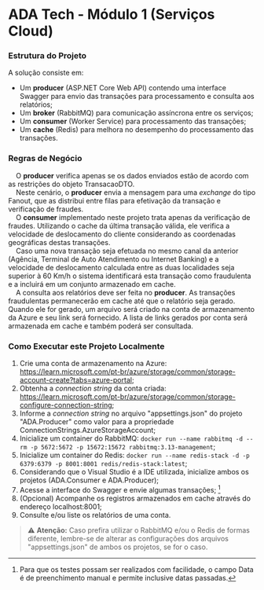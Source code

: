 # ADA Tech - Módulo 1 (Serviços Cloud)

### Estrutura do Projeto
A solução consiste em:
- Um **producer** (ASP.NET Core Web API) contendo uma interface Swagger para envio das transações para processamento e consulta aos relatórios;
- Um **broker** (RabbitMQ) para comunicação assíncrona entre os serviços;
- Um **consumer** (Worker Service) para processamento das transações;
- Um **cache** (Redis) para melhora no desempenho do processamento das transações.

### Regras de Negócio
&nbsp; &nbsp; O **producer** verifica apenas se os dados enviados estão de acordo com as restrições do objeto TransacaoDTO.\
&nbsp; &nbsp; Neste cenário, o **producer** envia a mensagem para uma *exchange* do tipo Fanout, que as distribui entre filas para efetivação da transação e verificação de fraudes.\
&nbsp; &nbsp; O **consumer** implementado neste projeto trata apenas da verificação de fraudes. Utilizando o cache da última transação válida, ele verifica a velocidade de deslocamento do cliente considerando as coordenadas geográficas destas transações.\
&nbsp; &nbsp; Caso uma nova transação seja efetuada no mesmo canal da anterior (Agência, Terminal de Auto Atendimento ou Internet Banking) e a velocidade de deslocamento calculada entre as duas localidades seja superior à 60 Km/h o sistema identificará esta transação como fraudulenta e a incluirá em um conjunto armazenado em cache.\
&nbsp; &nbsp; A consulta aos relatórios deve ser feita no **producer**. As transações fraudulentas permanecerão em cache até que o relatório seja gerado. Quando ele for gerado, um arquivo será criado na conta de armazenamento da Azure e seu link será fornecido. A lista de links gerados por conta será armazenada em cache e também poderá ser consultada.

### Como Executar este Projeto Localmente

1. Crie uma conta de armazenamento na Azure: https://learn.microsoft.com/pt-br/azure/storage/common/storage-account-create?tabs=azure-portal;
2. Obtenha a *connection string* da conta criada: https://learn.microsoft.com/pt-br/azure/storage/common/storage-configure-connection-string;
3. Informe a *connection string* no arquivo "appsettings.json" do projeto "ADA.Producer" como valor para a propriedade ConnectionStrings.AzureStorageAccount;
4. Inicialize um container do RabbitMQ: ` docker run --name rabbitmq -d --rm -p 5672:5672 -p 15672:15672 rabbitmq:3.13-management `;
5. Inicialize um container do Redis: ` docker run --name redis-stack -d -p 6379:6379 -p 8001:8001 redis/redis-stack:latest `;
6. Considerando que o Visual Studio é a IDE utilizada, inicialize ambos os projetos (ADA.Consumer e ADA.Producer);
7. Acesse a interface do Swagger e envie algumas transações; [^1]
8. (Opcional) Acompanhe os registros armazenados em cache através do endereço localhost:8001;
9. Consulte e/ou liste os relatórios de uma conta.

> :warning: **Atenção:** Caso prefira utilizar o RabbitMQ e/ou o Redis de formas diferente, lembre-se de alterar as configurações dos arquivos "appsettings.json" de ambos os projetos, se for o caso.

[^1]: Para que os testes possam ser realizados com facilidade, o campo Data é de preenchimento manual e permite inclusive datas passadas.